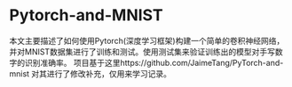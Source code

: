 # Pytorch-and-MNIST
本文主要描述了如何使用Pytorch(深度学习框架)构建一个简单的卷积神经网络，并对MNIST数据集进行了训练和测试。使用测试集来验证训练出的模型对手写数字的识别准确率。
项目基于这里https://github.com/JaimeTang/PyTorch-and-mnist
对其进行了修改补充，仅用来学习记录。
